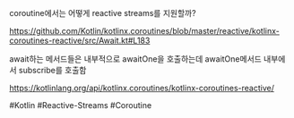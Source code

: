 coroutine에서는 어떻게 reactive streams를 지원할까?

https://github.com/Kotlin/kotlinx.coroutines/blob/master/reactive/kotlinx-coroutines-reactive/src/Await.kt#L183


await하는 메서드들은 내부적으로 awaitOne을 호출하는데
awaitOne메서드 내부에서 subscribe를 호출함

https://kotlinlang.org/api/kotlinx.coroutines/kotlinx-coroutines-reactive/


#Kotlin 
#Reactive-Streams
#Coroutine